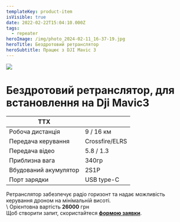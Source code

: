 ```yaml
---
templateKey: product-item
isVisible: true
date: 2022-02-22T15:04:10.000Z
tags:
  - repeater
heroImage: /img/photo_2024-02-11_16-37-19.jpg
heroTitle: Бездротовий ретранслятор
heroSubtitle: Працює з DJI Mavic 3
---
```

![](/img/photo_2024-02-11_15-02-10.jpg)



# Бездротовий ретранслятор, для встановлення на Dji Mavic3

| ТТХ                               |                 |
| --------------------------------- | --------------- |
| Робоча дистанція                  | 9 / 16 км       |
| Передача керування                |Crossfire/ELRS   |     
| Передача відео                    |5.8 / 1.3        |   
| П﻿риблизна вага                    | 340гр           |
| В﻿будований акумулятор             | 2S1P            |
| П﻿орт зарядки                      | USB type-C      |   

Ретранслятор забезпечує радіо горизонт та надає можливість керування дроном на мінімальній висоті.\
\ 
Орієнтовна вартість **26000** грн \
Щоб створити запит, скористайтеся <a href="https://docs.google.com/forms/d/e/1FAIpQLSflTILqQ9CENT9xGsnn4Ke6l-D-2m2yaclV2jH2pzXmjGk51w/viewform" target="_blank" rel="noopener noreferrer">**формою заявки**</a>. 

